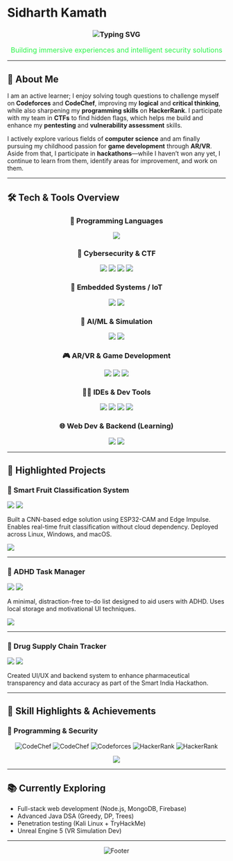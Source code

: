 # **Sidharth Kamath**

<div align="center">
  <h3>
    <img src="https://readme-typing-svg.herokuapp.com/?font=Fira+Code&size=28&duration=3000&pause=1500&color=f7441e&center=true&vCenter=true&width=600&lines=Computer+Engineering+Student;AR%2FVR+Developer;Cybersecurity+Researcher" alt="Typing SVG" />
  </h3>
</div>

<p align="center">
  <span style="color:2cf54a; font-weight:normal; font-size:16px;">
    Building immersive experiences and intelligent security solutions
  </span>
</p>

---

## 👋 About Me

I am an active learner; I enjoy solving tough questions to challenge myself on **Codeforces** and **CodeChef**, improving my **logical** and **critical thinking**, while also sharpening my **programming skills** on **HackerRank**. I participate with my team in **CTFs** to find hidden flags, which helps me build and enhance my **pentesting** and **vulnerability assessment** skills.

I actively explore various fields of **computer science** and am finally pursuing my childhood passion for **game development** through **AR/VR**. Aside from that, I participate in **hackathons**—while I haven’t won any yet, I continue to learn from them, identify areas for improvement, and work on them.

---

## 🛠️ **Tech & Tools Overview**

<div align="center">

### 🧠 Programming Languages
<img src="https://skillicons.dev/icons?i=java,cpp,python,c,js,html,css&theme=dark" />

### 🧪 Cybersecurity & CTF
<img src="https://img.shields.io/badge/Kali%20Linux-557C94?style=for-the-badge&logo=kalilinux&logoColor=white" />
<img src="https://img.shields.io/badge/OSINT-FF6B6B?style=for-the-badge&logo=searchengineland&logoColor=white" />
<img src="https://img.shields.io/badge/Reverse%20Engineering-4ECDC4?style=for-the-badge&logo=ghidra&logoColor=white" />
<img src="https://img.shields.io/badge/VMware-Virtualization-607D8B?style=for-the-badge&logo=vmware&logoColor=white" />

### 🧰 Embedded Systems / IoT
<img src="https://img.shields.io/badge/ESP32-E7352C?style=for-the-badge&logo=espressif&logoColor=white" />
<img src="https://img.shields.io/badge/Edge%20Impulse-4ECDC4?style=for-the-badge&logo=tensorflow&logoColor=white" />

### 🧠 AI/ML & Simulation
<img src="https://img.shields.io/badge/TensorFlow-FF6F00?style=for-the-badge&logo=tensorflow&logoColor=white" />
<img src="https://img.shields.io/badge/OpenCV-Vision-35495E?style=for-the-badge&logo=opencv&logoColor=white" />

### 🎮 AR/VR & Game Development
<img src="https://img.shields.io/badge/Unity-3D%20Engine-000000?style=for-the-badge&logo=unity&logoColor=white" />
<img src="https://img.shields.io/badge/Unreal%20Engine-Next%20Gen%20VR-0E1128?style=for-the-badge&logo=unrealengine&logoColor=white" />
<img src="https://img.shields.io/badge/Blender-3D%20Design-F5792A?style=for-the-badge&logo=blender&logoColor=white" />

### 🧑‍💻 IDEs & Dev Tools
<img src="https://skillicons.dev/icons?i=vscode,idea,webstorm,rider,clion,git,github,arduino&theme=dark" />
<img src="https://img.shields.io/badge/Xcode-Development-147EFB?style=for-the-badge&logo=xcode&logoColor=white" />
<img src="https://img.shields.io/badge/GitHub%20Desktop-181717?style=for-the-badge&logo=github&logoColor=white" />
<img src="https://img.shields.io/badge/Homebrew-macOS%20Toolkit-FBB040?style=for-the-badge&logo=homebrew&logoColor=white" />

### 🌐 Web Dev & Backend (Learning)
<img src="https://skillicons.dev/icons?i=nodejs,mongodb,firebase&theme=dark" />

<img src="https://img.shields.io/badge/Flask-Python%20Web%20Framework-000000?style=for-the-badge&logo=python&logoColor=white" />

</div>

---

## 🚀 **Highlighted Projects**

### 🍎 Smart Fruit Classification System

<div align="left">
<img src="https://img.shields.io/badge/Status-Completed-00C851?style=flat-square" />
<img src="https://img.shields.io/badge/Deployment-Cross%20Platform-4ECDC4?style=flat-square" />
</div>

Built a CNN-based edge solution using ESP32-CAM and Edge Impulse. Enables real-time fruit classification without cloud dependency. Deployed across Linux, Windows, and macOS.

[<img src="https://img.shields.io/badge/View%20Repository-181717?style=for-the-badge&logo=github&logoColor=white" />](https://github.com/Sidkm18/Chikoo_Counter)

---

### 📝 ADHD Task Manager

<div align="left">
<img src="https://img.shields.io/badge/Status-Production-00C851?style=flat-square" />
<img src="https://img.shields.io/badge/Type-Web%20Application-45B7D1?style=flat-square" />
</div>

A minimal, distraction-free to-do list designed to aid users with ADHD. Uses local storage and motivational UI techniques.

[<img src="https://img.shields.io/badge/View%20Repository-181717?style=for-the-badge&logo=github&logoColor=white" />](https://github.com/Sidkm18/ADHD_To_Do_List)

---

### 💊 Drug Supply Chain Tracker

<div align="left">
<img src="https://img.shields.io/badge/Role-UI%2FUX%20%26%20Backend-FF6B6B?style=flat-square" />
<img src="https://img.shields.io/badge/Focus-Supply%20Chain%20Transparency-4ECDC4?style=flat-square" />
</div>

Created UI/UX and backend system to enhance pharmaceutical transparency and data accuracy as part of the Smart India Hackathon.

---

## 🧠 **Skill Highlights & Achievements**

### 🏅 Programming & Security
<div align="center">

![CodeChef](https://img.shields.io/badge/CodeChef-2%20Star%20Rating-5B4638?style=for-the-badge&logo=codechef&logoColor=white)
![CodeChef](https://img.shields.io/badge/Problems%20Solved-150%2B-5B4638?style=for-the-badge&logo=codechef&logoColor=white)
![Codeforces](https://img.shields.io/badge/Codeforces-Active%20Participant-1F8ACB?style=for-the-badge&logo=codeforces&logoColor=white)
![HackerRank](https://img.shields.io/badge/HackerRank-Java%20Basic%20Certified-2EC866?style=for-the-badge&logo=hackerrank&logoColor=white)
![HackerRank](https://img.shields.io/badge/HackerRank-C%204%20Star-2EC866?style=for-the-badge&logo=hackerrank&logoColor=white)

<img src="https://img.shields.io/badge/KJSCE%20CTF%202025-Certificate-FF6B6B?style=for-the-badge&logo=security&logoColor=white" />

</div>

---

## 📚 **Currently Exploring**
- Full-stack web development (Node.js, MongoDB, Firebase)
- Advanced Java DSA (Greedy, DP, Trees)
- Penetration testing (Kali Linux + TryHackMe)
- Unreal Engine 5 (VR Simulation Dev)

---

<div align="center">
  <img src="https://readme-typing-svg.herokuapp.com/?font=Fira+Code&size=18&duration=3000&pause=1000&color=2cf54a&center=true&vCenter=true&width=500&lines=Open+to+collaboration+opportunities;Interested+in+technical+discussions" alt="Footer" />
</div>

